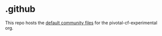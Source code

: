 # .github
This repo hosts the [default community files](https://help.github.com/en/articles/creating-a-default-community-health-file-for-your-organization) for the pivotal-cf-experimental org.
